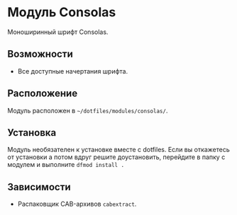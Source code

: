 # Модуль Consolas

Моноширинный шрифт Consolas.

## Возможности

* Все доступные начертания шрифта.

## Расположение

Модуль расположен в `~/dotfiles/modules/consolas/`.

## Установка

Модуль необязателен к установке вместе с dotfiles. Если вы откажетесь от установки а потом вдруг решите доустановить, перейдите в папку с модулем и выполните `dfmod install .`

## Зависимости

* Распаковщик CAB-архивов `cabextract`.